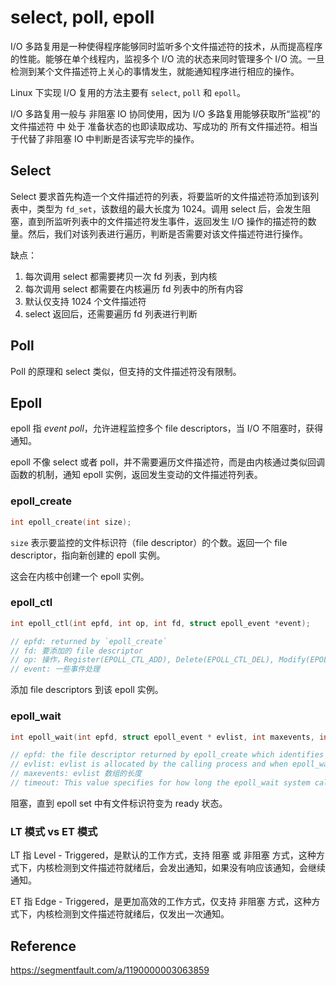 ﻿# select, poll, epoll

I/O 多路复用是一种使得程序能够同时监听多个文件描述符的技术，从而提高程序的性能。能够在单个线程内，监视多个 I/O 流的状态来同时管理多个 I/O 流。一旦检测到某个文件描述符上关心的事情发生，就能通知程序进行相应的操作。

Linux 下实现 I/O 复用的方法主要有 `select`, `poll` 和 `epoll`。

I/O 多路复用一般与 非阻塞 IO 协同使用，因为 I/O 多路复用能够获取所“监视”的 文件描述符 中 处于 准备状态的也即读取成功、写成功的 所有文件描述符。相当于代替了非阻塞 IO 中判断是否读写完毕的操作。

## Select

Select 要求首先构造一个文件描述符的列表，将要监听的文件描述符添加到该列表中，类型为 `fd_set`，该数组的最大长度为 1024。调用 select 后，会发生阻塞，直到所监听列表中的文件描述符发生事件，返回发生 I/O 操作的描述符的数量。然后，我们对该列表进行遍历，判断是否需要对该文件描述符进行操作。

缺点：

1. 每次调用 select 都需要拷贝一次 fd 列表，到内核
2. 每次调用 select 都需要在内核遍历 fd 列表中的所有内容
3. 默认仅支持 1024 个文件描述符
4. select 返回后，还需要遍历 fd 列表进行判断

## Poll

Poll 的原理和 select 类似，但支持的文件描述符没有限制。

## Epoll

epoll 指 _event poll_，允许进程监控多个 file descriptors，当 I/O 不阻塞时，获得通知。

epoll 不像 select 或者 poll，并不需要遍历文件描述符，而是由内核通过类似回调函数的机制，通知 epoll 实例，返回发生变动的文件描述符列表。

### epoll_create

```cpp
int epoll_create(int size);
```

`size` 表示要监控的文件标识符（file descriptor）的个数。返回一个 file descriptor，指向新创建的 epoll 实例。

这会在内核中创建一个 epoll 实例。

### epoll_ctl

```cpp
int epoll_ctl(int epfd, int op, int fd, struct epoll_event *event);

// epfd: returned by `epoll_create`
// fd: 要添加的 file descriptor
// op: 操作，Register(EPOLL_CTL_ADD), Delete(EPOLL_CTL_DEL), Modify(EPOLL_CTL_MOD)
// event: 一些事件处理
```

添加 file descriptors 到该 epoll 实例。

### epoll_wait

```cpp
int epoll_wait(int epfd, struct epoll_event * evlist, int maxevents, int timeout);

// epfd: the file descriptor returned by epoll_create which identifies the epoll instance in the kernel.
// evlist: evlist is allocated by the calling process and when epoll_wait returns, this array is modified to indicate information about the subset of file descriptors in the interest list that are in the ready state (this is called the ready list)
// maxevents: evlist 数组的长度
// timeout: This value specifies for how long the epoll_wait system call will block.
```

阻塞，直到 epoll set 中有文件标识符变为 ready 状态。

### LT 模式 vs ET 模式

LT 指 Level - Triggered，是默认的工作方式，支持 阻塞 或 非阻塞 方式，这种方式下，内核检测到文件描述符就绪后，会发出通知，如果没有响应该通知，会继续通知。

ET 指 Edge - Triggered，是更加高效的工作方式，仅支持 非阻塞 方式，这种方式下，内核检测到文件描述符就绪后，仅发出一次通知。

## Reference

<https://segmentfault.com/a/1190000003063859>
